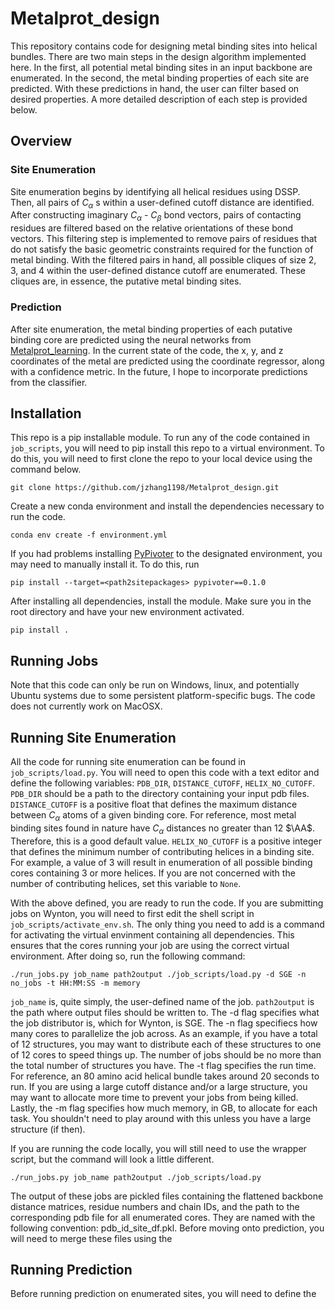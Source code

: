 # Metalprot_design

This repository contains code for designing metal binding sites into helical bundles. There are two main steps in the design algorithm implemented here. In the first, all potential metal binding sites in an input backbone are enumerated. In the second, the metal binding properties of each site are predicted. With these predictions in hand, the user can filter based on desired properties. A more detailed description of each step is provided below. 

## Overview

### Site Enumeration
Site enumeration begins by identifying all helical residues using DSSP. Then, all pairs of $C_\alpha$ s within a user-defined cutoff distance are identified. After constructing imaginary $C_\alpha$ - $C_\beta$ bond vectors, pairs of contacting residues are filtered based on the relative orientations of these bond vectors. This filtering step is implemented to remove pairs of residues that do not satisfy the basic geometric constraints required for the function of metal binding. With the filtered pairs in hand, all possible cliques of size 2, 3, and 4 within the user-defined distance cutoff are enumerated. These cliques are, in essence, the putative metal binding sites. 

### Prediction
After site enumeration, the metal binding properties of each putative binding core are predicted using the neural networks from [Metalprot_learning](https://github.com/lonelu/Metalprot_learning). In the current state of the code, the x, y, and z coordinates of the metal are predicted using the coordinate regressor, along with a confidence metric. In the future, I hope to incorporate predictions from the classifier.

## Installation
This repo is a pip installable module. To run any of the code contained in <code>job_scripts</code>, you will need to pip install this repo to a virtual environment. To do this, you will need to first clone the repo to your local device using the command below.
```
git clone https://github.com/jzhang1198/Metalprot_design.git
```

Create a new conda environment and install the dependencies necessary to run the code.
```
conda env create -f environment.yml
```

If you had problems installing [PyPivoter](https://github.com/rckormos/PyPivoter) to the designated environment, you may need to manually install it. To do this, run
```
pip install --target=<path2sitepackages> pypivoter==0.1.0
```

After installing all dependencies, install the module. Make sure you in the root directory and have your new environment activated.
```
pip install .
```

## Running Jobs
Note that this code can only be run on Windows, linux, and potentially Ubuntu systems due to some persistent platform-specific bugs. The code does not currently work on MacOSX.

## Running Site Enumeration 
All the code for running site enumeration can be found in <code>job_scripts/load.py</code>. You will need to open this code with a text editor and define the following variables: <code>PDB_DIR</code>, <code>DISTANCE_CUTOFF</code>, <code>HELIX_NO_CUTOFF</code>. <code>PDB_DIR</code> should be a path to the directory containing your input pdb files. <code>DISTANCE_CUTOFF</code> is a positive float that defines the maximum distance between $C_\alpha$ atoms of a given binding core. For reference, most metal binding sites found in nature have $C_\alpha$ distances no greater than 12 $\AA$. Therefore, this is a good default value. <code>HELIX_NO_CUTOFF</code> is a positive integer that defines the minimum number of contributing helices in a binding site. For example, a value of 3 will result in enumeration of all possible binding cores containing 3 or more helices. If you are not concerned with the number of contributing helices, set this variable to <code>None</code>.

With the above defined, you are ready to run the code. If you are submitting jobs on Wynton, you will need to first edit the shell script in <code>job_scripts/activate_env.sh</code>. The only thing you need to add is a command for activating the virtual envinment containing all dependencies. This ensures that the cores running your job are using the correct virtual environment. After doing so, run the following command:
```
./run_jobs.py job_name path2output ./job_scripts/load.py -d SGE -n no_jobs -t HH:MM:SS -m memory
``` 

<code>job_name</code> is, quite simply, the user-defined name of the job. <code>path2output</code> is the path where output files should be written to. The -d flag specifies what the job distributor is, which for Wynton, is SGE. The -n flag specifiecs how many cores to parallelize the job across. As an example, if you have a total of 12 structures, you may want to distribute each of these structures to one of 12 cores to speed things up. The number of jobs should be no more than the total number of structures you have. The -t flag specifies the run time. For reference, an 80 amino acid helical bundle takes around 20 seconds to run. If you are using a large cutoff distance and/or a large structure, you may want to allocate more time to prevent your jobs from being killed. Lastly, the -m flag specifies how much memory, in GB, to allocate for each task. You shouldn't need to play around with this unless you have a large structure (if then). 

If you are running the code locally, you will still need to use the wrapper script, but the command will look a little different.
```
./run_jobs.py job_name path2output ./job_scripts/load.py
``` 

The output of these jobs are pickled files containing the flattened backbone distance matrices, residue numbers and chain IDs, and the path to the corresponding pdb file for all enumerated cores. They are named with the following convention: pdb_id_site_df.pkl. Before moving onto prediction, you will need to merge these files using the 

## Running Prediction
Before running prediction on enumerated sites, you will need to define the 
